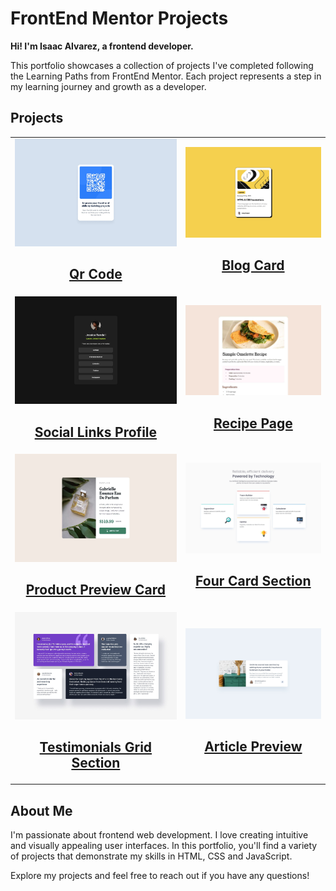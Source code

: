 # FrontEnd Mentor Projects

**Hi! I'm Isaac Alvarez, a frontend developer.**

This portfolio showcases a collection of projects I've completed following the Learning Paths from FrontEnd Mentor. Each project represents a step in my learning journey and growth as a developer.

## Projects

<table>
    <tbody>
        <tr>
            <td>
                <img src="./public/designs/qr-code-component/desktop-design.jpg"/>
                <h2 align='center'><a href="https://isalvarezdev.github.io/frontend-mentor/src/learning-paths/qr-code-component/">Qr Code</a></h2>
            </td>
            <td>
                <img src="./public/designs/blog-card/desktop-design.jpg"/>
                <h2 align='center'><a href="https://isalvarezdev.github.io/frontend-mentor/src/learning-paths/blog-card/">Blog Card</a></h2>
            </td>
        </tr>
        <tr>
            <td>
                <img src="./public/designs/social-links-profile/desktop-design.jpg"/>
                <h2 align='center'><a href="https://isalvarezdev.github.io/frontend-mentor/src/learning-paths/social-links-profile/">Social Links Profile</a></h2>
            </td>
            <td>
                <img src="./public/designs/recipe-page/desktop-project-design.jpg"/>
                <h2 align='center'><a href="https://isalvarezdev.github.io/frontend-mentor/src/learning-paths/recipe-page/">Recipe Page</a></h2>
            </td>
        </tr>
        <tr>
            <td>
                <img src="./public/designs/product-preview-card-component/desktop-design.jpg" />
                <h2 align='center'><a href="https://isalvarezdev.github.io/frontend-mentor/src/learning-paths/product-preview-card-component/">Product Preview Card</a></h2>
            </td>
            <td>
                <img src="./public/designs/four-card-section/desktop-design.jpg" />
                <h2 align='center'><a href="https://isalvarezdev.github.io/frontend-mentor/src/learning-paths/four-card-section/">Four Card Section</a></h2>
            </td>
        </tr>
        <tr>
            <td>
                <img src="./public/designs/testimonials-grid-section/desktop-design.jpg" />
                <h2 align='center'><a href="https://isalvarezdev.github.io/frontend-mentor/src/learning-paths/testimonials-grid-section/">Testimonials Grid Section</a></h2>
            </td>
            <td>
                <img src="./public/designs/article-preview/desktop-design.jpg" />
                <h2 align='center'><a href="https://isalvarezdev.github.io/frontend-mentor/src/learning-paths/article-preview/">Article Preview</a></h2>
            </td>
        </tr>
    </tbody>
</table>

## About Me

I'm passionate about frontend web development. I love creating intuitive and visually appealing user interfaces. In this portfolio, you'll find a variety of projects that demonstrate my skills in HTML, CSS and JavaScript.

Explore my projects and feel free to reach out if you have any questions!